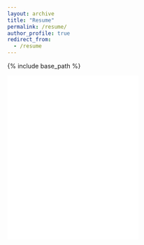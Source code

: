 ```yaml
---
layout: archive
title: "Resume"
permalink: /resume/
author_profile: true
redirect_from:
  - /resume
---
```


{% include base_path %}

<div>
	<embed src="{{ "Anthony_Baietto_resume.pdf" | prepend: "/files/" | prepend: base_path }}" type="application/pdf" sidth="500" height="375">
</div>
